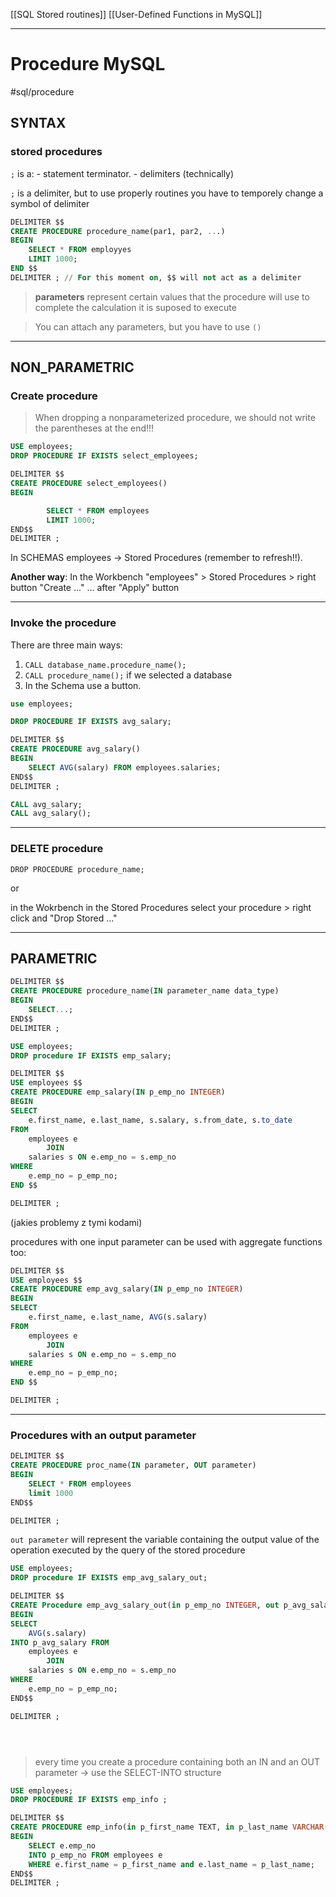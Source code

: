[[SQL Stored routines]]
[[User-Defined Functions in MySQL]]


---

# Procedure MySQL
#sql/procedure

## SYNTAX

### stored procedures
`;` is a:
	- statement terminator.
	- delimiters (technically)


`;` is a delimiter, but to use properly routines you have to temporely change a symbol of delimiter 

```sql
DELIMITER $$
CREATE PROCEDURE procedure_name(par1, par2, ...)
BEGIN
	SELECT * FROM employyes
	LIMIT 1000;
END $$
DELIMITER ; // For this moment on, $$ will not act as a delimiter

```

>__parameters__ represent certain values that the procedure will use to complete the calculation it is suposed to execute

> You can attach any parameters, but you have to use `()`


---

## NON_PARAMETRIC


### Create procedure 

>When dropping a nonparameterized procedure, we should not write the parentheses at the end!!!
>

```sql
USE employees;
DROP PROCEDURE IF EXISTS select_employees;

DELIMITER $$
CREATE PROCEDURE select_employees()
BEGIN

		SELECT * FROM employees
        LIMIT 1000;
END$$
DELIMITER ;
```

In SCHEMAS employees -> Stored Procedures (remember to refresh!!).

__Another way__:
In the Workbench "employees" > Stored Procedures > right button "Create ..." ... after "Apply" button

---

### Invoke the procedure

There are three main ways:
1. `CALL database_name.procedure_name();`
2. `CALL procedure_name();` if we selected a database
3. In the Schema use a button.


```sql
use employees;

DROP PROCEDURE IF EXISTS avg_salary;

DELIMITER $$
CREATE PROCEDURE avg_salary()
BEGIN
	SELECT AVG(salary) FROM employees.salaries;
END$$
DELIMITER ;

CALL avg_salary;
CALL avg_salary();

```

---

### DELETE procedure
`DROP PROCEDURE procedure_name;`

or

in the Wokrbench in the Stored Procedures select your procedure > right click and "Drop Stored ..."


---

## PARAMETRIC
```sql
DELIMITER $$
CREATE PROCEDURE procedure_name(IN parameter_name data_type)
BEGIN
	SELECT...;
END$$
DELIMITER ;
```

```sql
USE employees;
DROP procedure IF EXISTS emp_salary;

DELIMITER $$
USE employees $$
CREATE PROCEDURE emp_salary(IN p_emp_no INTEGER)
BEGIN
SELECT
	e.first_name, e.last_name, s.salary, s.from_date, s.to_date
FROM
	employees e
		JOIN
	salaries s ON e.emp_no = s.emp_no
WHERE
	e.emp_no = p_emp_no;
END $$

DELIMITER ;

```
(jakies problemy z tymi kodami)

procedures with one input parameter can be used with aggregate functions too:
```sql
DELIMITER $$
USE employees $$
CREATE PROCEDURE emp_avg_salary(IN p_emp_no INTEGER)
BEGIN
SELECT
	e.first_name, e.last_name, AVG(s.salary)
FROM
	employees e
		JOIN
	salaries s ON e.emp_no = s.emp_no
WHERE
	e.emp_no = p_emp_no;
END $$

DELIMITER ;
```


---
###  Procedures with an output parameter

```sql
DELIMITER $$
CREATE PROCEDURE proc_name(IN parameter, OUT parameter)
BEGIN
	SELECT * FROM employees
	limit 1000
END$$

DELIMITER ;
```

`out parameter` will represent the variable containing the output value of the operation executed by the query of the stored procedure

```sql
USE employees;
DROP procedure IF EXISTS emp_avg_salary_out;

DELIMITER $$
CREATE Procedure emp_avg_salary_out(in p_emp_no INTEGER, out p_avg_salary DECIMAL(10,2))
BEGIN
SELECT
	AVG(s.salary)
INTO p_avg_salary FROM
	employees e
		JOIN
	salaries s ON e.emp_no = s.emp_no
WHERE
	e.emp_no = p_emp_no;
END$$

DELIMITER ;





```


>every time you create a procedure containing both an IN and an OUT parameter
>->
>use the SELECT-INTO structure


```sql
USE employees;
DROP PROCEDURE IF EXISTS emp_info ;

DELIMITER $$
CREATE PROCEDURE emp_info(in p_first_name TEXT, in p_last_name VARCHAR(255), out p_emp_no INTEGER)
BEGIN
	SELECT e.emp_no 
    INTO p_emp_no FROM employees e
    WHERE e.first_name = p_first_name and e.last_name = p_last_name;
END$$
DELIMITER ;
```
